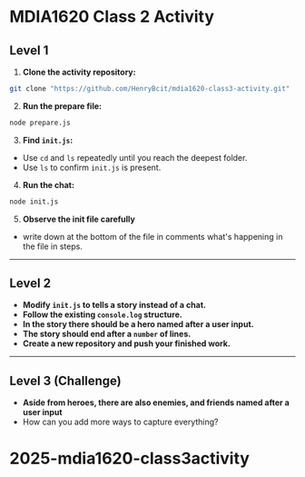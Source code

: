 # MDIA1620 Class 2 Activity

## Level 1

1. **Clone the activity repository:**
  ```bash
  git clone "https://github.com/HenryBcit/mdia1620-class3-activity.git"
  ```
2. **Run the prepare file:**
  ```bash
  node prepare.js
  ```
3. **Find `init.js`:**
  - Use `cd` and `ls` repeatedly until you reach the deepest folder.
  - Use `ls` to confirm `init.js` is present.
4. **Run the chat:**
  ```bash
  node init.js
  ```
5. **Observe the init file carefully**
  - write down at the bottom of the file in comments what's happening in the file in steps.
---

## Level 2

- **Modify `init.js` to tells a story instead of a chat.**
- **Follow the existing `console.log` structure.**
- **In the story there should be a hero named after a user input.**
- **The story should end after a `number` of lines.**
- **Create a new repository and push your finished work.**

---

## Level 3 (Challenge)

- **Aside from heroes, there are also enemies, and friends named after a user input**
- How can you add more ways to capture everything?
# 2025-mdia1620-class3activity
